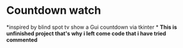 # Countdown watch 
*inspired by blind spot tv show
a Gui countdown via tkinter *
**This is unfinished project that's why i left come code that i have tried commented** 
